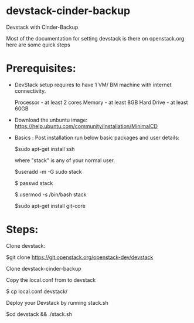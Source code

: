 # devstack-cinder-backup
Devstack with Cinder-Backup

Most of the documentation for setting devstack is there on openstack.org 
here are some quick steps 

# Prerequisites: 

 * DevStack setup requires to have 1 VM/ BM machine with internet connectivity.  

    Processor - at least 2 cores
    Memory - at least 8GB
    Hard Drive - at least 60GB

* Download the unbuntu image: https://help.ubuntu.com/community/Installation/MinimalCD

* Basics : Post installation run below basic packages and user details:

    $sudo apt-get install ssh

    where "stack" is any of your normal user.

    $useradd -m -G sudo  stack

    $ passwd stack

    $ usermod -s /bin/bash stack

    $sudo apt-get install git-core
    
# Steps:

 Clone devstack:
 
 $git clone https://git.openstack.org/openstack-dev/devstack
 
 Clone devstack-cinder-backup


Copy the local.conf from to devstack

$ cp local.conf devstack/

Deploy your Devstack by running stack.sh

$cd devstack && ./stack.sh

